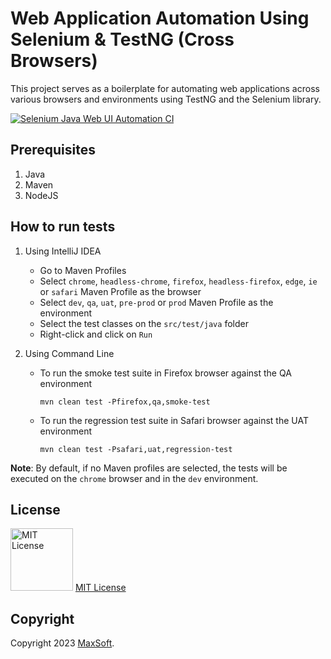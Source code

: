 # Web Application Automation Using Selenium & TestNG (Cross Browsers)

This project serves as a boilerplate for automating web applications across various browsers and environments using TestNG and the Selenium library.

[![Selenium Java Web UI Automation CI](https://github.com/osandadeshan/selenium-java-web-automation-demo/actions/workflows/selenium-java-ci.yml/badge.svg?branch=master)](https://github.com/osandadeshan/selenium-java-web-automation-demo/actions/workflows/selenium-java-ci.yml)

## Prerequisites
1. Java
2. Maven
3. NodeJS

## How to run tests
1. Using IntelliJ IDEA
    * Go to Maven Profiles
    * Select `chrome`, `headless-chrome`, `firefox`, `headless-firefox`, `edge`, `ie` or `safari` Maven Profile as the browser
    * Select `dev`, `qa`, `uat`, `pre-prod` or `prod` Maven Profile as the environment
    * Select the test classes on the `src/test/java` folder
    * Right-click and click on `Run`


2. Using Command Line
    * To run the smoke test suite in Firefox browser against the QA environment

      `mvn clean test -Pfirefox,qa,smoke-test`
    * To run the regression test suite in Safari browser against the UAT environment

      `mvn clean test -Psafari,uat,regression-test`

**Note**: By default, if no Maven profiles are selected, the tests will be executed on the `chrome` browser and in the `dev` environment.

## License
<img src="https://upload.wikimedia.org/wikipedia/commons/thumb/0/0b/License_icon-mit-2.svg/2000px-License_icon-mit-2.svg.png" alt="MIT License" width="100" height="100"/> [MIT License](https://opensource.org/licenses/MIT)

## Copyright
Copyright 2023 [MaxSoft](https://maxsoftlk.github.io/).
